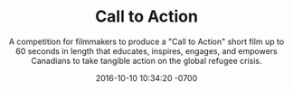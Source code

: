 ---
layout: project
title:  'Call to Action'
subtitle: '<span class="caps">A competition for</span>  filmmakers to produce a "Call to Action" short film up to 60 seconds in length that educates, inspires, engages, 
and empowers Canadians to take tangible action on the global refugee crisis.'
date:   2016-10-10 10:34:20 -0700
category: project
col: 2
tech: PHP, MySQL, Javascript/jQuery, SASS, Photoshop, Illustrator
images: [ rad-1.jpg ]
web_link: http://refugeestories.viff.org/
published: true
---